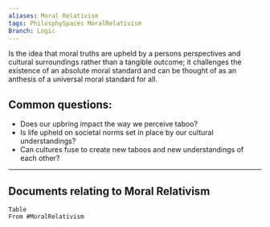 ```yaml
---
aliases: Moral Relativism
tags: PhilosphySpaces MoralRelativism
Branch: Logic
---
```

Is the idea that moral truths are upheld by a persons perspectives and cultural surroundings rather than a tangible outcome; it challenges the existence of an absolute moral standard and can be thought of as an anthesis of a universal moral standard for all.

## Common questions:
- Does our upbring impact the way we perceive taboo?
- Is life upheld on societal norms set in place by our cultural understandings?
- Can cultures fuse to create new taboos and new understandings of each other?







___
## Documents relating to Moral Relativism
```dataview
Table
From #MoralRelativism  
```